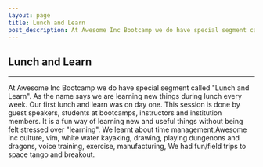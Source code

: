 ```yaml
---
layout: page
title: Lunch and Learn
post_description: At Awesome Inc Bootcamp we do have special segment called "Lunch and Learn". As the name says we are learning new things during lunch  ...
---
```


<h2>
    Lunch and Learn
</h2>
<hr>

At Awesome Inc Bootcamp we do have special segment called "Lunch and Learn". As the name says we are learning new things during lunch every week. Our first lunch and learn was on day one. This session is done by guest speakers, students at bootcamps, instructors and institution members.
It is a fun way of learning new and useful things without being felt stressed over "learning". We learnt about time management,Awesome inc culture, vim, white water kayaking, drawing, playing dungenons and dragons, voice training, exercise, manufacturing,
We had fun/field trips to space tango and breakout. 